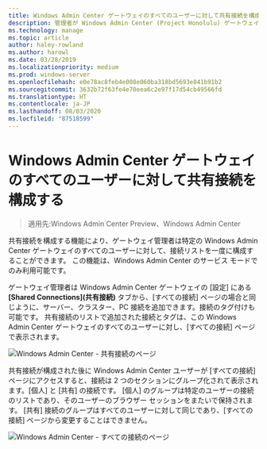 ```yaml
---
title: Windows Admin Center ゲートウェイのすべてのユーザーに対して共有接続を構成する
description: 管理者が Windows Admin Center (Project Honolulu) ゲートウェイを一度に構成して、すべてのユーザーが接続の単一のリストを共有できるようにする方法を説明します。
ms.technology: manage
ms.topic: article
author: haley-rowland
ms.author: harowl
ms.date: 03/28/2019
ms.localizationpriority: medium
ms.prod: windows-server
ms.openlocfilehash: e0e78ac8feb4e008e060ba318bd5693e841b91b2
ms.sourcegitcommit: 3632b72f63fe4e70eea6c2e97f17d54cb49566fd
ms.translationtype: HT
ms.contentlocale: ja-JP
ms.lasthandoff: 08/03/2020
ms.locfileid: "87518599"
---
```

# <a name="configure-shared-connections-for-all-users-of-the-windows-admin-center-gateway"></a>Windows Admin Center ゲートウェイのすべてのユーザーに対して共有接続を構成する

> 適用先:Windows Admin Center Preview、Windows Admin Center

共有接続を構成する機能により、ゲートウェイ管理者は特定の Windows Admin Center ゲートウェイのすべてのユーザーに対して、接続リストを一度に構成することができます。 この機能は、Windows Admin Center のサービス モードでのみ利用可能です。

ゲートウェイ管理者は Windows Admin Center ゲートウェイの [設定] にある **[Shared Connections]\(共有接続\)** タブから、[すべての接続] ページの場合と同じように、サーバー、クラスター、PC 接続を追加できます。接続のタグ付けも可能です。 共有接続のリストで追加された接続とタグは、この Windows Admin Center ゲートウェイのすべてのユーザーに対し、[すべての接続] ページで表示されます。

![Windows Admin Center - 共有接続のページ](../media/shared-cnxns-1.png)

共有接続が構成された後に Windows Admin Center ユーザーが [すべての接続] ページにアクセスすると、接続は 2 つのセクションにグループ化されて表示されます。[個人] と [共有] の接続です。 [個人] のグループは特定のユーザーの接続のリストであり、そのユーザーのブラウザー セッションをまたいで保持されます。 [共有] 接続のグループはすべてのユーザーに対して同じであり、[すべての接続] ページから変更することはできません。

![Windows Admin Center - すべての接続のページ](../media/shared-cnxns-2.png)